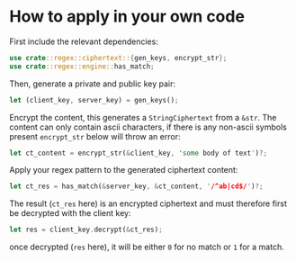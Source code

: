 # How to apply in your own code

First include the relevant dependencies:

```rust
use crate::regex::ciphertext::{gen_keys, encrypt_str};
use crate::regex::engine::has_match;
```

Then, generate a private and public key pair:

```rust
let (client_key, server_key) = gen_keys();
```

Encrypt the content, this generates a `StringCiphertext` from a `&str`. The
content can only contain ascii characters, if there is any non-ascii symbols
present `encrypt_str` below will throw an error:

```rust
let ct_content = encrypt_str(&client_key, 'some body of text')?;
```

Apply your regex pattern to the generated ciphertext content:

```rust
let ct_res = has_match(&server_key, &ct_content, '/^ab|cd$/')?;
```

The result (`ct_res` here) is an encrypted ciphertext and must therefore first
be decrypted with the client key:

```rust
let res = client_key.decrypt(&ct_res);
```
once decrypted (`res` here), it will be either `0` for no match or `1` for a
match.
